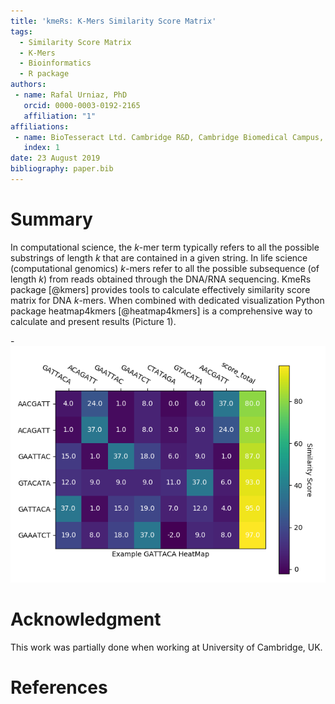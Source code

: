 ```yaml
---
title: 'kmeRs: K-Mers Similarity Score Matrix'
tags:
  - Similarity Score Matrix
  - K-Mers
  - Bioinformatics
  - R package
authors:
 - name: Rafal Urniaz, PhD
   orcid: 0000-0003-0192-2165
   affiliation: "1"
affiliations:
 - name: BioTesseract Ltd. Cambridge R&D, Cambridge Biomedical Campus, Cambridge, UK
   index: 1
date: 23 August 2019
bibliography: paper.bib
---
```


# Summary

In computational science, the *k*-mer term typically refers to all the possible substrings of length *k* that are contained in a given string. In life science (computational genomics) *k*-mers refer to all the possible subsequence (of length *k*) from reads obtained through the DNA/RNA sequencing. KmeRs package [@kmers] provides tools to calculate effectively similarity score matrix for DNA *k*-mers. When combined with dedicated visualization Python package heatmap4kmers [@heatmap4kmers] is a comprehensive way to calculate and present results (Picture 1).

-![**Picture 1.** The pairwise similarity score matrix for 7 heptamers being an anagram of the movie title "GATTACA". Higher similarity score indicates more similar sequences.](Figure_1.png)

# Acknowledgment

This work was partially done when working at University of Cambridge, UK.  

# References
